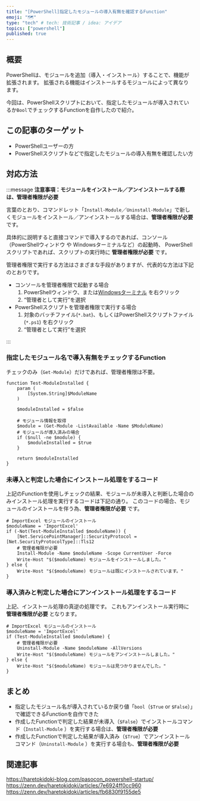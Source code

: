 ```yaml
---
title: "[PowerShell]指定したモジュールの導入有無を確認するFunction"
emoji: "🗺"
type: "tech" # tech: 技術記事 / idea: アイデア
topics: ["powershell"]
published: true
---
```

## 概要

PowerShellは、モジュールを追加（導入・インストール）することで、機能が拡張されます。
拡張される機能はインストールするモジュールによって異なります。

今回は、PowerShellスクリプトにおいて、指定したモジュールが導入されているか`Bool`でチェックするFunctionを自作したので紹介。

## この記事のターゲット

- PowerShellユーザーの方
- PowerShellスクリプトなどで指定したモジュールの導入有無を確認したい方

## 対応方法

:::message
**注意事項：モジュールをインストール／アンインストールする際は、管理者権限が必要**

言葉のとおり、コマンドレット「`Install-Module`／`Uninstall-Module`」で新しくモジュールをインストール／アンインストールする場合は、**管理者権限が必要** です。

具体的に説明すると直接コマンドで導入するのであれば、コンソール（PowerShellウィンドウ や Windowsターミナルなど）の起動時、
PowerShellスクリプトであれば、スクリプトの実行時に **管理者権限が必要** です。

管理者権限で実行する方法はさまざまな手段がありますが、代表的な方法は下記のとおりです。

- コンソールを管理者権限で起動する場合
    1. PowerShellウィンドウ、または[Windowsターミナル](https://www.microsoft.com/store/productId/9N0DX20HK701) を右クリック
    2. “管理者として実行”を選択
- PowerShellスクリプトを管理者権限で実行する場合
    1. 対象のバッチファイル(`*.bat`)、もしくはPowerShellスクリプトファイル(`*.ps1`) を右クリック
    2. “管理者として実行”を選択

:::

### 指定したモジュール名で導入有無をチェックするFunction

チェックのみ（`Get-Module`）だけであれば、管理者権限は不要。

```powershell:モジュールの導入有無を確認
function Test-ModuleInstalled {
    param (
        [System.String]$ModuleName
    )

    $moduleInstalled = $false

    # モジュール情報を取得
    $module = (Get-Module -ListAvailable -Name $ModuleName)
    # モジュールが導入済みの場合
    if ($null -ne $module) {
        $moduleInstalled = $true
    }
    
    return $moduleInstalled
}
```

### 未導入と判定した場合にインストール処理をするコード

上記のFunctionを使用しチェックの結果、モジュールが未導入と判断した場合のみインストール処理を実行するコードは下記の通り。
このコードの場合、モジュールのインストールを伴う為、**管理者権限が必要** です。

```powershell:未導入の場合に該当モジュールをインストールするコード
# ImportExcel モジュールのインストール
$moduleName = 'ImportExcel'
if (-Not(Test-ModuleInstalled $moduleName)) {
    [Net.ServicePointManager]::SecurityProtocol = [Net.SecurityProtocolType]::Tls12
    # 管理者権限が必要
    Install-Module -Name $moduleName -Scope CurrentUser -Force
    Write-Host "$($moduleName) モジュールをインストールしました。"
} else {
    Write-Host "$($moduleName) モジュールは既にインストールされています。"
}
```

### 導入済みと判定した場合にアンインストール処理をするコード

上記、インストール処理の真逆の処理です。
これもアンインストール実行時に **管理者権限が必要** となります。

```powershell:導入済みの場合に該当モジュールをアンインストールするコード
# ImportExcel モジュールのインストール
$moduleName = 'ImportExcel'
if (Test-ModuleInstalled $moduleName) {
    # 管理者権限が必要
    Uninstall-Module -Name $moduleName -AllVersions
    Write-Host "$($moduleName) モジュールをアンインストールしました。"
} else {
    Write-Host "$($moduleName) モジュールは見つかりませんでした。"
}
```

## まとめ

- 指定したモジュール名が導入されているか戻り値「`bool`（`$True` or `$False`）」で確認できるFunctionを自作できた
- 作成したFunctionで判定した結果が未導入（`$False`）でインストールコマンド（`Install-Module` ）を実行する場合は、**管理者権限が必要**
- 作成したFunctionで判定した結果が導入済み（`$True`）でアンインストールコマンド（`Uninstall-Module` ）を実行する場合も、**管理者権限が必要**

## 関連記事

https://haretokidoki-blog.com/pasocon_powershell-startup/
https://zenn.dev/haretokidoki/articles/7e6924ff0cc960
https://zenn.dev/haretokidoki/articles/fb6830f9155de5
